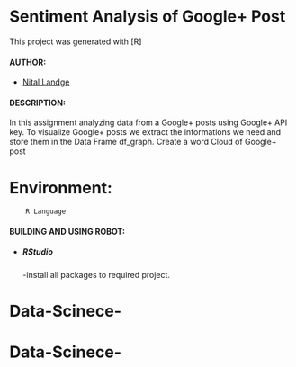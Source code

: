 # Sentiment Analysis of Google+ Post

This project was generated with [R]


#### AUTHOR:

- [Nital Landge](https://github.com/nitallandge "Nital's github profile")


#### DESCRIPTION:

In this assignment analyzing data from a  Google+ posts using Google+ API key. To visualize Google+ posts we extract the informations we need and store them in the Data Frame df_graph. Create a word Cloud of  Google+ post

# Environment: 
		R Language

#### BUILDING AND USING ROBOT:

- ##### RStudio

	-install all packages to required project.
# Data-Scinece-
# Data-Scinece-
